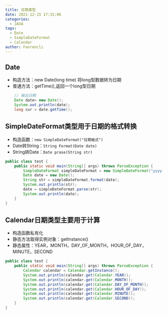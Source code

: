 ```yaml
---
title: 日期类型
date: 2021-12-15 17:31:06
categories:
  - JAVA
tags:
  - Date
  - SimpleDateFormat
  - Calendar
author: Fanrencli
---
```


## Date

- 构造方法：new Date(long time) 将long型数据转为日期
- 普通方法：getTime(),返回一个long型日期


```java
    // 输出日期
    Date date= new Date();
    System.out.println(date);
    long cur = date.getTime();
```

## SimpleDateFormat类型用于日期的格式转换

- 构造函数：`new SimpleDateFormat("日期格式")`
- Date转String：`String Format(Date date)`
- String转Date：`Date prase(String str)`

```java
public class test {
    public static void main(String[] args) throws ParseException {
        SimpleDateFormat simpleDateFormat = new SimpleDateFormat("yyyy-MM-dd HH:mm:ss.SSS");
        Date date = new Date();
        String str = simpleDateFormat.format(date);
        System.out.println(str);
        date = simpleDateFormat.parse(str);
        System.out.println(date);
    }
}
```

## Calendar日期类型主要用于计算

- 构造函数私有化
- 静态方法取得实例对象：getInstance()
- 静态属性：YEAR，MONTH，DAY_OF_MONTH，HOUR_OF_DAY，MINUTE，SECOND


```java
public class test {
    public static void main(String[] args) throws ParseException {
        Calendar calendar = Calendar.getInstance();
        System.out.println(calendar.get(Calendar.YEAR));
        System.out.println(calendar.get(Calendar.MONTH));
        System.out.println(calendar.get(Calendar.DAY_OF_MONTH));
        System.out.println(calendar.get(Calendar.HOUR_OF_DAY));
        System.out.println(calendar.get(Calendar.MINUTE));
        System.out.println(calendar.get(Calendar.SECOND));
    }
}
```